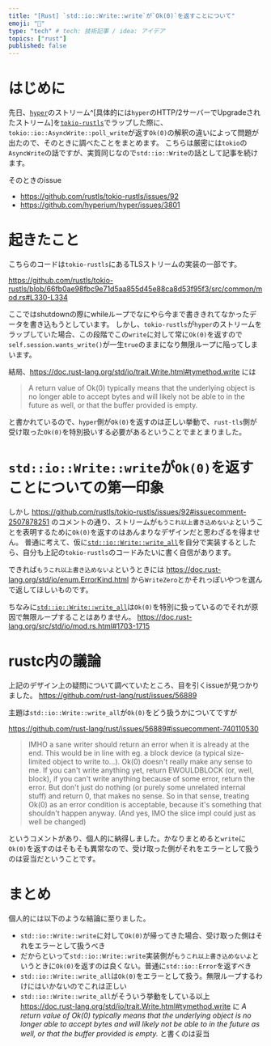 ```yaml
---
title: "[Rust] `std::io::Write::write`が`Ok(0)`を返すことについて"
emoji: "🦀"
type: "tech" # tech: 技術記事 / idea: アイデア
topics: ["rust"]
published: false
---
```


# はじめに

先日、[`hyper`](https://github.com/hyperium/hyper)のストリーム^[具体的には`hyper`のHTTP/2サーバーでUpgradeされたストリーム]を[`tokio-rustls`](https://github.com/rustls/tokio-rustls)でラップした際に、`tokio::io::AsyncWrite::poll_write`が返す`Ok(0)`の解釈の違いによって問題が出たので、そのときに調べたことをまとめます。
こちらは厳密には`tokio`の`AsyncWrite`の話ですが、実質同じなので`std::io::Write`の話として記事を続けます。

そのときのissue
- https://github.com/rustls/tokio-rustls/issues/92
- https://github.com/hyperium/hyper/issues/3801

# 起きたこと

こちらのコードは`tokio-rustls`にあるTLSストリームの実装の一部です。

https://github.com/rustls/tokio-rustls/blob/66fb0ae98fbc9e71d5aa855d45e88ca8d53f95f3/src/common/mod.rs#L330-L334

ここではshutdownの際にwhileループでなにやら今まで書ききれてなかったデータを書き込もうとしています。
しかし、`tokio-rustls`が`hyper`のストリームをラップしていた場合、この段階でこの`write`に対して常に`Ok(0)`を返すので`self.session.wants_write()`が一生`true`のままになり無限ループに陥ってしまいます。

結局、https://doc.rust-lang.org/std/io/trait.Write.html#tymethod.write には

> A return value of Ok(0) typically means that the underlying object is no longer able to accept bytes and will likely not be able to in the future as well, or that the buffer provided is empty.

と書かれているので、`hyper`側が`Ok(0)`を返すのは正しい挙動で、`rust-tls`側が受け取った`Ok(0)`を特別扱いする必要があるということでまとまりました。

# `std::io::Write::write`が`Ok(0)`を返すことについての第一印象

しかし https://github.com/rustls/tokio-rustls/issues/92#issuecomment-2507878251 のコメントの通り、ストリームが`もうこれ以上書き込めないよ`ということを表明するために`Ok(0)`を返すのはあんまりなデザインだと思わざるを得ません。
普通に考えて、仮に[`std::io::Write::write_all`](https://doc.rust-lang.org/std/io/trait.Write.html#method.write_all)を自分で実装するとしたら、自分も上記の`tokio-rustls`のコードみたいに書く自信があります。

できれば`もうこれ以上書き込めないよ`というときには https://doc.rust-lang.org/std/io/enum.ErrorKind.html から`WriteZero`とかそれっぽいやつを選んで返してほしいものです。

ちなみに[`std::io::Write::write_all`](https://doc.rust-lang.org/std/io/trait.Write.html#method.write_all)は`Ok(0)`を特別に扱っているのでそれが原因で無限ループすることはありません。
https://doc.rust-lang.org/src/std/io/mod.rs.html#1703-1715

# rustc内の議論

上記のデザイン上の疑問について調べていたところ、目を引くissueが見つかりました。
https://github.com/rust-lang/rust/issues/56889

主題は`std::io::Write::write_all`が`Ok(0)`をどう扱うかについてですが

https://github.com/rust-lang/rust/issues/56889#issuecomment-740110530

> IMHO a sane writer should return an error when it is already at the end. This would be in line with eg. a block device (a typical size-limited object to write to...). Ok(0) doesn't really make any sense to me. If you can't write anything yet, return EWOULDBLOCK (or, well, block), if you can't write anything because of some error, return the error. But don't just do nothing (or purely some unrelated internal stuff) and return 0, that makes no sense.
So in that sense, treating Ok(0) as an error condition is acceptable, because it's something that shouldn't happen anyway. (And yes, IMO the slice impl could just as well be changed)

というコメントがあり、個人的に納得しました。かなりまとめると`write`に`Ok(0)`を返すのはそもそも異常なので、受け取った側がそれをエラーとして扱うのは妥当だということです。

# まとめ

個人的には以下のような結論に至りました。

- `std::io::Write::write`に対して`Ok(0)`が帰ってきた場合、受け取った側はそれをエラーとして扱うべき
- だからといって`std::io::Write::write`実装側が`もうこれ以上書き込めないよ`というときに`Ok(0)`を返すのは良くない。普通に`std::io::Error`を返すべき
- `std::io::Write::write_all`は`Ok(0)`をエラーとして扱う。無限ループするわけにはいかないのでこれは正しい
- `std::io::Write::write_all`がそういう挙動をしている以上 https://doc.rust-lang.org/std/io/trait.Write.html#tymethod.write に *A return value of Ok(0) typically means that the underlying object is no longer able to accept bytes and will likely not be able to in the future as well, or that the buffer provided is empty.* と書くのは妥当